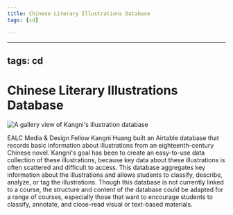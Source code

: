 ```yaml
---
title: Chinese Literary Illustrations Database
tags: [cd]

---
```


---
tags: cd
---

# Chinese Literary Illustrations Database

![A gallery view of Kangni's illustration database](https://files.slack.com/files-pri/T0HTW3H0V-F02S39TMKV5/screen_shot_2022-01-03_at_11.49.18_am.png?pub_secret=6e638f2261)

EALC Media & Design Fellow Kangni Huang built an Airtable database that records basic information about illustrations from an eighteenth-century Chinese novel. Kangni's goal has been to create an easy-to-use data collection of these illustrations, because key data about these illustrations is often scattered and difficult to access. This database aggregates key information about the illustrations and allows students to classify, describe, analyze, or tag the illustrations. Though this database is not currently linked to a course, the structure and content of the database could be adapted for a range of courses, especially those that want to encourage students to classify, annotate, and close-read visual or text-based materials.